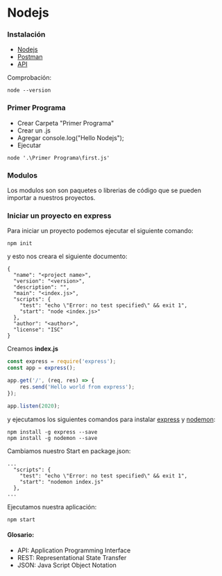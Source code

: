 # Nodejs

### Instalación
- [Nodejs](https://nodejs.org/es/download/)
- [Postman](https://www.postman.com/downloads/)
- [API](https://jsonplaceholder.typicode.com/posts)

Comprobación:
```
node --version
```

### Primer Programa
- Crear Carpeta "Primer Programa"
- Crear un .js 
- Agregar console.log("Hello Nodejs");
- Ejecutar
```
node '.\Primer Programa\first.js'
```

### Modulos 
Los modulos son son paquetes o librerias de código que se pueden importar a nuestros proyectos.

### Iniciar un proyecto en express
Para iniciar un proyecto podemos ejecutar el siguiente comando:
```
npm init
```
y esto nos creara el siguiente documento:
```
{
  "name": "<project name>",
  "version": "<version>",
  "description": "",
  "main": "<index.js>",
  "scripts": {
    "test": "echo \"Error: no test specified\" && exit 1",
    "start": "node <index.js>"
  },
  "author": "<author>",
  "license": "ISC"
}

```

Creamos **index.js**
```javascript
const express = require('express');
const app = express();

app.get('/', (req, res) => {
    res.send('Hello world from express');
});

app.listen(2020);
```

y ejecutamos los siguientes comandos para instalar [express](https://expressjs.com/es/4x/api.html) y [nodemon](https://www.npmjs.com/package/nodemon):
```
npm install -g express --save
npm install -g nodemon --save
```

Cambiamos nuestro Start en package.json:
```
...
  "scripts": {
    "test": "echo \"Error: no test specified\" && exit 1",
    "start": "nodemon index.js"
  },
...
```

Ejecutamos nuestra aplicación:
```
npm start
```


#### Glosario:
- API: Application Programming Interface
- REST: Representational State Transfer 
- JSON: Java Script Object Notation
